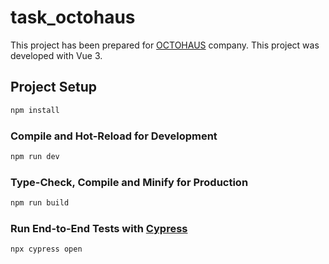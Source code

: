 # task_octohaus

This project has been prepared for [OCTOHAUS](https://octohaus.io/) company.
This project was developed with Vue 3.

## Project Setup

```sh
npm install
```

### Compile and Hot-Reload for Development

```sh
npm run dev
```

### Type-Check, Compile and Minify for Production

```sh
npm run build
```

### Run End-to-End Tests with [Cypress](https://www.cypress.io/)

```sh
npx cypress open
```
